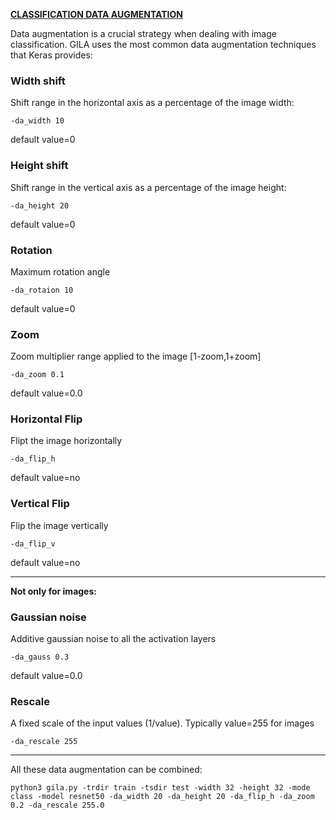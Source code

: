 <span style="text-decoration:underline;">**CLASSIFICATION DATA AUGMENTATION**<span>


Data augmentation is a crucial strategy when dealing with image classification. GILA uses the most common data augmentation techniques that Keras provides:

### Width shift

Shift range in the horizontal axis as a percentage of the image width:

~~~shell
-da_width 10
~~~

default value=0

### Height shift

Shift range in the vertical axis as a percentage of the image height:

~~~shell
-da_height 20
~~~

default value=0

### Rotation

Maximum rotation angle

~~~shell
-da_rotaion 10
~~~

default value=0

### Zoom

Zoom multiplier range applied to the image [1-zoom,1+zoom]

~~~shell
-da_zoom 0.1
~~~

default value=0.0

### Horizontal Flip

Flipt the image horizontally

~~~shell
-da_flip_h
~~~

default value=no

### Vertical Flip

Flip the image vertically

~~~shell
-da_flip_v
~~~

default value=no

***

**Not only for images:**

### Gaussian noise

Additive gaussian noise to all the activation layers

~~~shell
-da_gauss 0.3
~~~

default value=0.0

### Rescale

A fixed scale of the input values (1/value). Typically value=255 for images

~~~shell
-da_rescale 255
~~~

***

All these data augmentation can be combined:

~~~shell
python3 gila.py -trdir train -tsdir test -width 32 -height 32 -mode class -model resnet50 -da_width 20 -da_height 20 -da_flip_h -da_zoom 0.2 -da_rescale 255.0
~~~
